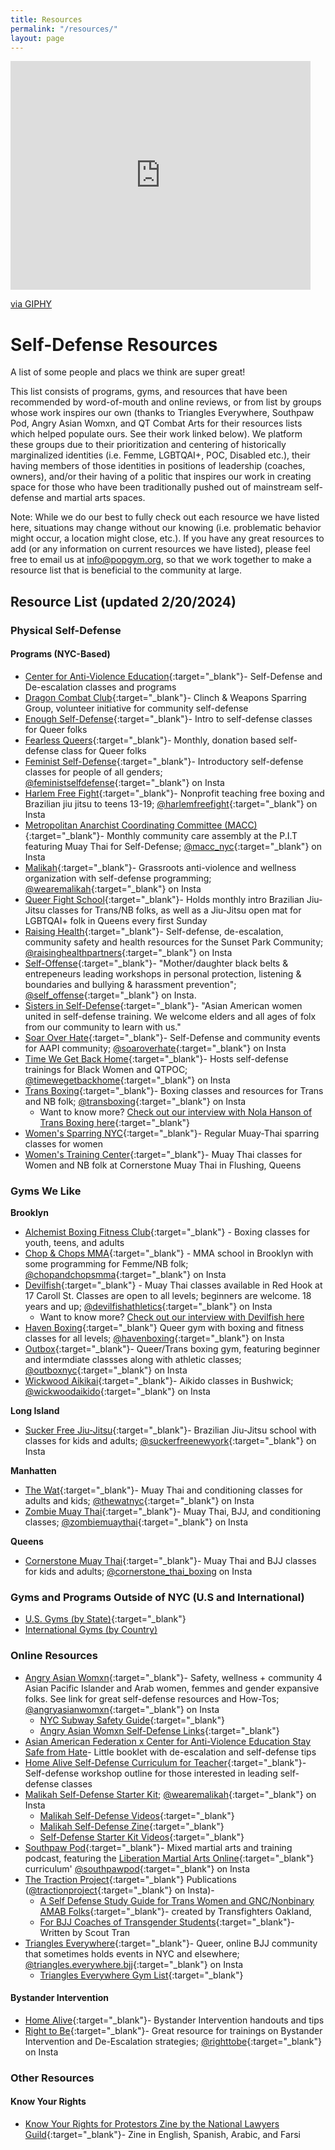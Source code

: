 ```yaml
---
title: Resources
permalink: "/resources/"
layout: page
---
```


<iframe src="https://giphy.com/embed/ardUtH5FlenO8" width="480" height="366" frameBorder="0" class="giphy-embed" allowFullScreen></iframe><p><a href="https://giphy.com/gifs/pokemon-laugh-haha-ardUtH5FlenO8">via GIPHY</a></p>
            
# Self-Defense Resources

A list of some people and placs we think are super great!

This list consists of programs, gyms, and resources that have been recommended by word-of-mouth and online reviews, or from list by groups whose work inspires our own (thanks to Triangles Everywhere, Southpaw Pod, Angry Asian Womxn, and QT Combat Arts for their resources lists which helped populate ours. See their work linked below). We platform these groups due to their prioritization and centering of historically marginalized identities (i.e. Femme, LGBTQAI+, POC, Disabled etc.), their having members of those identities in positions of leadership (coaches, owners), and/or their having of a politic that inspires our work in creating space for those who have been traditionally pushed out of mainstream self-defense and martial arts spaces. 

Note: While we do our best to fully check out each resource we have listed here, situations may change without our knowing (i.e. problematic behavior might occur, a location might close, etc.). If you have any great resources to add (or any information on current resources we have listed), please feel free to email us at info@popgym.org, so that we work together to make a resource list that is beneficial to the community at large.

## Resource List (updated 2/20/2024)

### Physical Self-Defense

#### Programs (NYC-Based)

* [Center for Anti-Violence Education](https://caeny.org/){:target="_blank"}- Self-Defense and De-escalation classes and programs
* [Dragon Combat Club](https://www.instagram.com/dragoncombatclub/){:target="_blank"}- Clinch & Weapons Sparring Group, volunteer initiative for community self-defense
* [Enough Self-Defense](https://www.instagram.com/enough.selfdefense/){:target="_blank"}- Intro to self-defense classes for Queer folks
* [Fearless Queers](https://www.instagram.com/selfdefenseisgay/){:target="_blank"}- Monthly, donation based self-defense class for Queer folks
* [Feminist Self-Defense](https://www.feministselfdefense.com/#self-defense-section){:target="_blank"}- Introductory self-defense classes for people of all genders; [@feministselfdefense](https://www.instagram.com/feministselfdefense/){:target="_blank"} on Insta
* [Harlem Free Fight](https://harlemfreefight.org/){:target="_blank"}- Nonprofit teaching free boxing and Brazilian jiu jitsu to teens 13-19; [@harlemfreefight](https://www.instagram.com/harlemfreefight/){:target="_blank"} on Insta
* [Metropolitan Anarchist Coordinating Committee (MACC)](https://macc.nyc/){:target="_blank"}- Monthly community care assembly at the P.I.T featuring Muay Thai for Self-Defense; [@macc_nyc](https://www.instagram.com/macc_nyc/){:target="_blank"} on Insta
* [Malikah](https://www.malikah.org/self-defense){:target="_blank"}- Grassroots anti-violence and wellness organization with self-defense programming; [@wearemalikah](https://www.instagram.com/wearemalikah/){:target="_blank"} on Insta
* [Queer Fight School](https://www.instagram.com/queerfightschool/){:target="_blank"}- Holds monthly intro Brazilian Jiu-Jitsu classes for Trans/NB folks, as well as a Jiu-Jitsu open mat for LGBTQAI+ folk in Queens every first Sunday
* [Raising Health](https://www.raisinghealth.org/community-building){:target="_blank"}- Self-defense, de-escalation, community safety and health resources for the Sunset Park Community; [@raisinghealthpartners](https://www.instagram.com/raisinghealthpartners/){:target="_blank"} on Insta
* [Self-Offense](https://www.self-offense.com/personal){:target="_blank"}- "Mother/daughter black belts & entrepeneurs leading workshops in personal protection, listening & boundaries and bullying & harassment prevention"; [@self_offense](https://www.instagram.com/self_offense/){:target="_blank"} on Insta.
* [Sisters in Self-Defense](https://www.instagram.com/sisters.in.self.defense/){:target="_blank"}- "Asian American women united in self-defense training. We welcome elders and all ages of folx from our community to learn with us."
* [Soar Over Hate](https://www.soaroverhate.org/){:target="_blank"}- Self-Defense and community events for AAPI community; [@soaroverhate](https://www.instagram.com/soaroverhate/){:target="_blank"} on Insta
* [Time We Get Back Home](https://www.kearmonie.com/twgbhlinks){:target="_blank"}- Hosts self-defense trainings for Black Women and QTPOC; [@timewegetbackhome](https://www.instagram.com/timewegetbackhome/){:target="_blank"} on Insta
* [Trans Boxing](https://www.transboxing.org/){:target="_blank"}- Boxing classes and resources for Trans and NB folk; [@transboxing](https://www.instagram.com/transboxing/){:target="_blank"} on Insta
  * Want to know more? [Check out our interview with Nola Hanson of Trans Boxing here](/resmonth/nola-hanson-trans-boxing-august-2019.md){:target="_blank"} 
* [Women's Sparring NYC](https://www.instagram.com/womenssparring/){:target="_blank"}- Regular Muay-Thai sparring classes for women
* [Women's Training Center](https://www.instagram.com/womenstrainingcenter/){:target="_blank"}- Muay Thai classes for Women and NB folk at Cornerstone Muay Thai in Flushing, Queens


### Gyms We Like

**Brooklyn**
* [Alchemist Boxing Fitness Club](https://www.instagram.com/alchemistboxingfitness/){:target="_blank"} - Boxing classes for youth, teens, and adults
* [Chop & Chops MMA](https://www.chopandchopsmma.com/){:target="_blank"} - MMA school in Brooklyn with some programming for Femme/NB folk; [@chopandchopsmma](https://www.instagram.com/chopandchopsmma/){:target="_blank"} on Insta
* [Devilfish](https://www.devilfishathletics.com/){:target="_blank"} - Muay Thai classes available in Red Hook at 17 Caroll St. Classes are open to all levels; beginners are welcome. 18 years and up; [@devilfishathletics](https://www.instagram.com/devilfishathletics/){:target="_blank"} on Insta
  * Want to know more? [Check out our interview with Devilfish here](/resmonth/devilfish-may-2019.md)
* [Haven Boxing](https://havenboxing.com/){:target="_blank"} Queer gym with boxing and fitness classes for all levels; [@havenboxing](https://www.instagram.com/havenboxing/){:target="_blank"} on Insta
* [Outbox](https://www.outboxgym.com/){:target="_blank"}- Queer/Trans boxing gym, featuring beginner and intermdiate classses along with athletic classes; [@outboxnyc](https://www.instagram.com/outboxnyc/){:target="_blank"} on Insta
* [Wickwood Aikikai](https://www.wickwoodaikido.com/){:target="_blank"}- Aikido classes in Bushwick; [@wickwoodaikido](https://www.instagram.com/wickwoodaikido/){:target="_blank"} on Insta

**Long Island**
* [Sucker Free Jiu-Jitsu](https://suckerfreejiujitsu.com/){:target="_blank"}- Brazilian Jiu-Jitsu school with classes for kids and adults; [@suckerfreenewyork](https://www.instagram.com/wickwoodaikido/){:target="_blank"} on Insta

**Manhatten**
* [The Wat](https://thewat.com/){:target="_blank"}- Muay Thai and conditioning classes for adults and kids; [@thewatnyc](https://www.instagram.com/thewatnyc/){:target="_blank"} on Insta
* [Zombie Muay Thai](https://www.zombiemuaythai.com/){:target="_blank"}- Muay Thai, BJJ, and conditioning classes; [@zombiemuaythai](https://www.instagram.com/zombiemuaythai/){:target="_blank"} on Insta

**Queens**
* [Cornerstone Muay Thai](https://www.cornerstonethaiboxing.com/){:target="_blank"}- Muay Thai and BJJ classes for kids and adults; [@cornerstone_thai_boxing](https://www.instagram.com/cornerstone_thai_boxing/) on Insta

### Gyms and Programs Outside of NYC (U.S and International)
* [U.S. Gyms (by State)](https://cryptpad.fr/pad/#/2/pad/view/GbmrASzSuzGWLkTffGF-zU5-Z4urVDiIuP-hYjCMN8Y/){:target="_blank"}
* [International Gyms (by Country)]()

### Online Resources
* [Angry Asian Womxn](https://linktr.ee/Angryasianwomxn){:target="_blank"}- Safety, wellness + community 4 Asian Pacific Islander and Arab women, femmes and gender expansive folks. See link for great self-defense resources and How-Tos; [@angryasianwomxn](https://www.instagram.com/angryasianwomxn/){:target="_blank"} on Insta
  * [NYC Subway Safety Guide](https://drive.google.com/file/d/1CIpU1G02Nt8pPznWIL65kuo-MwmJSRbl/view){:target="_blank"}
  * [Angry Asian Womxn Self-Defense Links](https://linktr.ee/Angryasianwomxn){:target="_blank"}
* [Asian American Federation x Center for Anti-Violence Education Stay Safe from Hate](https://www.aafederation.org/wp-content/uploads/2022/11/Stay-Safe-from-Hate-booklet.pdf)- Little booklet with de-escalation and self-defense tips
* [Home Alive Self-Defense Curriculum for Teacher](https://www.teachhomealive.org/curriculum/){:target="_blank"}- Self-defense workshop outline for those interested in leading self-defense classes
* [Malikah Self-Defense Starter Kit](https://drive.google.com/file/d/1beqKWa3Ftt3a7BQIKq5MblDBTuOZBCPN/view); [@wearemalikah](https://www.instagram.com/wearemalikah/){:target="_blank"} on Insta
  * [Malikah Self-Defense Videos](https://www.malikah.org/self-defense/){:target="_blank"}
  * [Malikah Self-Defense Zine](https://drive.google.com/file/d/1beqKWa3Ftt3a7BQIKq5MblDBTuOZBCPN/view){:target="_blank"}
  * [Self-Defense Starter Kit Videos](https://www.youtube.com/@selfdefensestarterkit8217){:target="_blank"}
* [Southpaw Pod](https://www.southpawpod.com/){:target="_blank"}- Mixed martial arts and training podcast, featuring the [Liberation Martial Arts Online](https://www.patreon.com/posts/liberation-arts-72505630){:target="_blank"} curriculum' [@southpawpod](https://www.instagram.com/southpawpod/){:target="_blank"} on Insta
* [The Traction Project](https://traction-project.org/){:target="_blank"} Publications ([@tractionproject](https://www.instagram.com/tractionproject/){:target="_blank"} on Insta)- 
  * [A Self Defense Study Guide for Trans Women and GNC/Nonbinary AMAB Folks](https://www.zeffy.com/en-US/ticketing/4ded495e-cb18-48d8-8e43-a981eeda9c7f){:target="_blank"}- created by Transfighters Oakland, 
  * [For BJJ Coaches of Transgender Students](https://traction-project.org/bjjcoaches/){:target="_blank"}- Written by Scout Tran
* [Triangles Everywhere](https://www.facebook.com/groups/340494773494481){:target="_blank"}- Queer, online BJJ community that sometimes holds events in NYC and elsewhere; [@triangles.everywhere.bjj](https://www.instagram.com/triangles.everywhere.bjj/){:target="_blank"} on Insta
  * [Triangles Everywhere Gym List](https://airtable.com/applzTxanGiotFnB2/shrZHMpcWpMzJCBg5/tblmP9k1N1TWUhq7A){:target="_blank"} 

#### Bystander Intervention
* [Home Alive](https://www.teachhomealive.org/resources/){:target="_blank"}- Bystander Intervention handouts and tips
* [Right to Be](https://righttobe.org/bystander-intervention-training/){:target="_blank"}- Great resource for trainings on Bystander Intervention and De-Escalation strategies; [@righttobe](https://www.instagram.com/righttobeorg/){:target="_blank"} on Insta

### Other Resources

#### Know Your Rights
* [Know Your Rights for Protestors Zine by the National Lawyers Guild](https://www.nlg.org/know-your-rights/){:target="_blank"}- Zine in English, Spanish, Arabic, and Farsi



